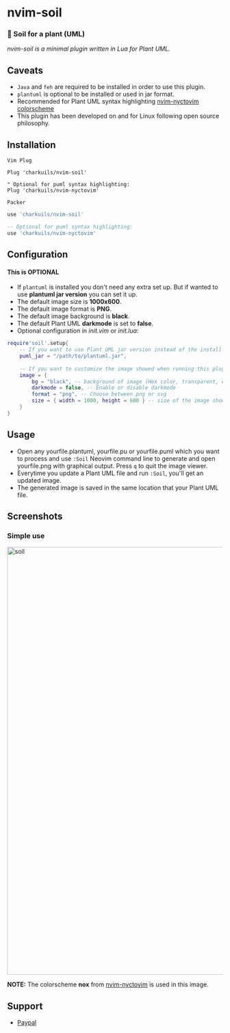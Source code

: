 # nvim-soil
### :seedling: Soil for a plant (UML)
*nvim-soil is a minimal plugin written in Lua for Plant UML.*

## Caveats
- `Java` and `feh` are required to be installed in order to use this plugin.
- `plantuml` is optional to be installed or used in jar format.
- Recommended for Plant UML syntax highlighting [nvim-nyctovim colorscheme](https://github.com/charkuils/nvim-nyctovim)
- This plugin has been developed on and for Linux following open source philosophy.

## Installation
`Vim Plug`
```vim
Plug 'charkuils/nvim-soil'

" Optional for puml syntax highlighting:
Plug 'charkuils/nvim-nyctovim'
```
`Packer`
```lua
use 'charkuils/nvim-soil'

-- Optional for puml syntax highlighting:
use 'charkuils/nvim-nyctovim'
```

## Configuration
#### This is OPTIONAL
- If `plantuml` is installed you don't need any extra set up. But if wanted to use **plantuml jar version** you can set it up.
- The default image size is **1000x600**.
- The default image format is **PNG**. 
- The default image background is **black**. 
- The default Plant UML **darkmode** is set to **false**. 
- Optional configuration in *init.vim* or *init.lua*:
```lua
require'soil'.setup{ 
    -- If you want to use Plant UML jar version instead of the install version
    puml_jar = "/path/to/plantuml.jar",
    
    -- If you want to customize the image showed when running this plugin
    image = {
        bg = "black", -- background of image (Hex color, transparent, etc.)
        darkmode = false, -- Enable or disable darkmode 
        format = "png", -- Choose between png or svg
        size = { width = 1000, height = 600 } -- size of the image showed
    }
}
```

## Usage
- Open any yourfile.plantuml, yourfile.pu or yourfile.puml which you want to process and use `:Soil` Neovim command line to generate and open yourfile.png with graphical output. Press `q` to quit the image viewer.
- Everytime you update a Plant UML file and run `:Soil`, you'll get an updated image.
- The generated image is saved in the same location that your Plant UML file.

## Screenshots
### Simple use

<img src="https://github.com/charkuils/img/blob/master/nvim-soil/soil2.gif?raw=true" alt="soil" style="width:1000px;"/>


**NOTE:** The colorscheme **nox** from [nvim-nyctovim](https://github.com/charkuils/nvim-nyctovim) is used in this image.

## Support
- [Paypal](https://www.paypal.com/donate/?hosted_button_id=DT5ZGHRJKYJ8C)
